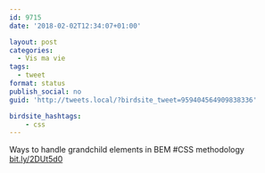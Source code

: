 ```yaml
---
id: 9715
date: '2018-02-02T12:34:07+01:00'

layout: post
categories:
  - Vis ma vie
tags:
  - tweet
format: status
publish_social: no
guid: 'http://tweets.local/?birdsite_tweet=959404564909838336'

birdsite_hashtags:
    - css
---
```


Ways to handle grandchild elements in BEM #CSS methodology [bit.ly/2DUt5d0](http://bit.ly/2DUt5d0)